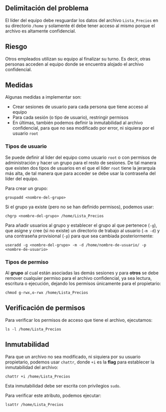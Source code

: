 ## Delimitación del problema

El líder del equipo debe resguardar los datos del archivo `Lista_Precios` en su directorio `/home` y solamente él debe tener acceso al mismo porque el archivo es altamente confidencial.

## Riesgo

Otros  empleados  utilizan  su  equipo  al finalizar  su turno. Es decir, otras personas acceden al equipo donde se encuentra alojado el archivo confidencial.

## Medidas

Algunas medidas a implementar son:

* Crear sesiones de usuario para cada persona que tiene acceso al equipo
* Para cada sesión (o tipo de usuario), restringir permisos
* En últimas, también podemos definir la inmutabilidad al archivo confidencial, para que no sea modificado por error, ni siquiera por el usuario `root`

### Tipos de usuario

Se puede definir al lider del equipo como usuario `root` o con permisos de administración y hacer un grupo para el resto de sesiones. De tal manera que existen dos tipos de usuarios en el que el líder `root` tiene la jerarquía más alta, de tal manera que para acceder se debe usar la contraseña del líder del equipo.

Para crear un grupo:

`groupadd <nombre-del-grupo>`

Si el grupo ya existe (pero no se han definido permisos), podemos usar:

`chgrp <nombre-del-grupo> /home/Lista_Precios`

Para añadir usuarios al grupo y establecer el grupo al que pertenece (`-g`), que asigne y cree (si no existe) un directorio de trabajo al usuario (`-m -d`) y una contraseña provisional (`-p`) para que sea cambiada posteriormente:

`useradd -g <nombre-del-grupo> -m -d /home/nombre-de-usuario/ -p <nombre-de-usuario>`

### Tipos de permiso

Al **grupo** al cual están asociadas las demás sesiones y para **otros** se debe remover cualquier permiso para el archivo confidencial, ya sea lectura, escritura o ejecución, dejando los permisos únicamente para el propietario:

`chmod g-rwx,o-rwx /home/Lista_Precios`

## Verificación de permisos

Para verificar los permisos de acceso que tiene el archivo, ejecutamos:

`ls -l /home/Lista_Precios`

## Inmutabilidad

Para que un archivo no sea modificado, ni siquiera por su usuario propietario, podemos usar `chattr`, donde `+i` es la **flag** para establecer la inmutabilidad del archivo:

`chattr +i /home/Lista_Precios`

Esta inmutabilidad debe ser escrita con privilegios `sudo`.

Para verificar este atributo, podemos ejecutar:

`lsattr /home/Lista_Precios`
